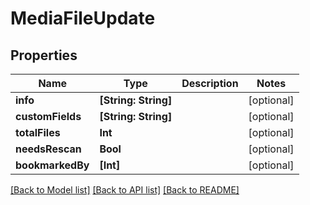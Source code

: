 # MediaFileUpdate

## Properties

Name | Type | Description | Notes
------------ | ------------- | ------------- | -------------
**info** | **[String: String]** |  | [optional] 
**customFields** | **[String: String]** |  | [optional] 
**totalFiles** | **Int** |  | [optional] 
**needsRescan** | **Bool** |  | [optional] 
**bookmarkedBy** | **[Int]** |  | [optional] 

[[Back to Model list]](../#documentation-for-models) [[Back to API list]](../#documentation-for-api-endpoints) [[Back to README]](../)


